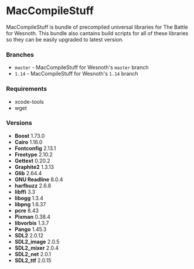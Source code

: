 # MacCompileStuff
MacCompileStuff is bundle of precompiled universal libraries for The Battle for Wesnoth. This bundle also cantains build scripts for all of these libraries so they can be easily upgraded to latest version.

### Branches
* `master` - MacCompileStuff for Wesnoth's `master` branch
* `1.14` - MacCompileStuff for Wesnoth's `1.14` branch

### Requirements
* xcode-tools
* wget

### Versions
* **Boost** 1.73.0
* **Cairo** 1.16.0
* **Fontconfig** 2.13.1
* **Freetype** 2.10.2
* **Gettext** 0.20.2
* **Graphite2** 1.3.13
* **Glib** 2.64.4
* **GNU Readline** 8.0.4
* **harfbuzz** 2.6.8
* **libffi** 3.3
* **libogg** 1.3.4
* **libpng** 1.6.37
* **pcre** 8.43
* **Pixman** 0.38.4
* **libvorbis** 1.3.7
* **Pango** 1.45.3
* **SDL2** 2.0.12
* **SDL2_image** 2.0.5
* **SDL2_mixer** 2.0.4
* **SDL2_net** 2.0.1
* **SDL2_ttf** 2.0.15
